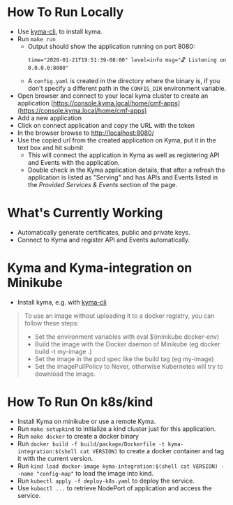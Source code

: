 # How To Run Locally

* Use [kyma-cli](https://github.com/kyma-incubator/kyma-cli), to install kyma.
* Run `make run`
    * Output should show the application running on port 8080:
        ```
        time="2020-01-21T19:51:39-08:00" level=info msg="🔓 Listening on 0.0.0.0:8080"
        ```
    * A `config.yaml` is created in the directory where the binary is, if you don't specify a different path in the `CONFIG_DIR` environment variable.
* Open browser and connect to your local kyma cluster to create an application [https://console.kyma.local/home/cmf-apps](https://console.kyma.local/home/cmf-apps)
* Add a new application
* Click on connect application and copy the URL with the token
* In the browser browse to [http://localhost:8080/](http://localhost:8080/)
* Use the copied url from the created application on Kyma, put it in the text box and hit submit
    * This will connect the application in Kyma as well as registering API and Events with the application.
    * Double check in the Kyma application details, that after a refresh the application is listed as "Serving" and has APIs and Events listed in the *Provided Services & Events* section of the page.

# What's Currently Working

* Automatically generate certificates, public and private keys.
* Connect to Kyma and register API and Events automatically.

# Kyma and Kyma-integration on Minikube

* Install kyma, e.g. with [kyma-cli](https://github.com/kyma-incubator/kyma-cli)

> To use an image without uploading it to a docker registry, you can follow these steps:
> 
> * Set the environment variables with eval $(minikube docker-env)
> * Build the image with the Docker daemon of Minikube (eg docker build -t my-image .)
> * Set the image in the pod spec like the build tag (eg my-image)
> * Set the imagePullPolicy to Never, otherwise Kubernetes will try to download the image.

# How To Run On k8s/kind

* Install Kyma on minikube or use a remote Kyma.
* Run `make setupkind` to initialize a kind cluster just for this application.
* Run `make docker` to create a docker binary
* Run `docker build -f build/package/Dockerfile -t kyma-integration:$(shell cat VERSION)` to create a docker container and tag it with the current version.
* Run `kind load docker-image kyma-integration:$(shell cat VERSION) --name "config-map"` to load the image into kind.
* Run `kubectl apply -f deploy-k8s.yaml` to deploy the service.
* Use `kubectl ...` to retrieve NodePort of application and access the service.